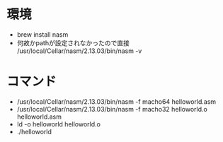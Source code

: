 # 環境
- brew install nasm
- 何故かpathが設定されなかったので直接 /usr/local/Cellar/nasm/2.13.03/bin/nasm -v

# コマンド
- /usr/local/Cellar/nasm/2.13.03/bin/nasm -f macho64 helloworld.asm
- /usr/local/Cellar/nasm/2.13.03/bin/nasm -f macho32 helloworld.o helloworld.asm
- ld -o helloworld helloworld.o
- ./helloworld
